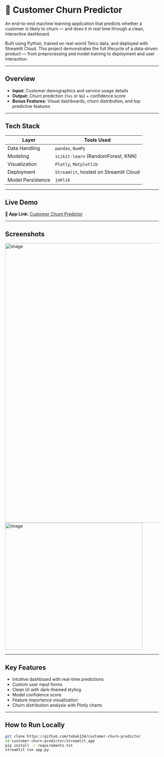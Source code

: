 # 🔮 Customer Churn Predictor

An end-to-end machine learning application that predicts whether a customer is likely to churn — and does it in real time through a clean, interactive dashboard.

Built using Python, trained on real-world Telco data, and deployed with Streamlit Cloud. This project demonstrates the full lifecycle of a data-driven product — from preprocessing and model training to deployment and user interaction.

---

## Overview

- **Input:** Customer demographics and service usage details
- **Output:** Churn prediction (`Yes` or `No`) + confidence score
- **Bonus Features:** Visual dashboards, churn distribution, and top predictive features

---

## Tech Stack

| Layer            | Tools Used                              |
|------------------|------------------------------------------|
| Data Handling    | `pandas`, `NumPy`                        |
| Modeling         | `scikit-learn` (RandomForest, KNN)       |
| Visualization    | `Plotly`, `Matplotlib`                   |
| Deployment       | `Streamlit`, hosted on Streamlit Cloud   |
| Model Persistence| `joblib`                                 |

---

## Live Demo

**🔗 App Link:** [Customer Churn Predictor](https://customer-churn-predictor01.streamlit.app/)  

---
## Screenshots
<img width="1912" height="916" alt="image" src="https://github.com/user-attachments/assets/2c687c04-52ea-4acf-a873-e0025a50a01d" />
<img width="450" height="417" alt="image" src="https://github.com/user-attachments/assets/a88e5367-c936-4975-814c-52491f0f4fd3" />

---

## Key Features

- Intuitive dashboard with real-time predictions
- Custom user input forms
- Clean UI with dark-themed styling
- Model confidence score
- Feature importance visualization
- Churn distribution analysis with Plotly charts

---

## How to Run Locally

```bash
git clone https://github.com/tahak134/customer-churn-predictor
cd customer-churn-predictor/streamlit_app
pip install -r requirements.txt
streamlit run app.py
